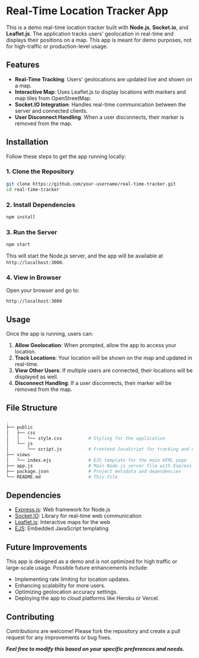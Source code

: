 # Real-Time Location Tracker App

This is a demo real-time location tracker built with **Node.js**, **Socket.io**, and **Leaflet.js**. The application tracks users' geolocation in real-time and displays their positions on a map. This app is meant for demo purposes, not for high-traffic or production-level usage.

## Features

- **Real-Time Tracking**: Users' geolocations are updated live and shown on a map.
- **Interactive Map**: Uses Leaflet.js to display locations with markers and map tiles from OpenStreetMap.
- **Socket.IO Integration**: Handles real-time communication between the server and connected clients.
- **User Disconnect Handling**: When a user disconnects, their marker is removed from the map.

## Installation

Follow these steps to get the app running locally:

### 1. Clone the Repository

```bash
git clone https://github.com/your-username/real-time-tracker.git
cd real-time-tracker
```

### 2. Install Dependencies

```bash
npm install
```

### 3. Run the Server

```bash
npm start
```

This will start the Node.js server, and the app will be available at `http://localhost:3000`.

### 4. View in Browser

Open your browser and go to:

```
http://localhost:3000
```

## Usage

Once the app is running, users can:

1. **Allow Geolocation**: When prompted, allow the app to access your location.
2. **Track Locations**: Your location will be shown on the map and updated in real-time.
3. **View Other Users**: If multiple users are connected, their locations will be displayed as well.
4. **Disconnect Handling**: If a user disconnects, their marker will be removed from the map.

## File Structure

```bash
.
├── public
│   ├── css
│   │   └── style.css          # Styling for the application
│   └── js
│       └── script.js          # Frontend JavaScript for tracking and map interaction
├── views
│   └── index.ejs              # EJS template for the main HTML page
├── app.js                     # Main Node.js server file with Express and Socket.io setup
├── package.json               # Project metadata and dependencies
└── README.md                  # This file
```

## Dependencies

- [Express.js](https://expressjs.com/): Web framework for Node.js
- [Socket.IO](https://socket.io/): Library for real-time web communication
- [Leaflet.js](https://leafletjs.com/): Interactive maps for the web
- [EJS](https://ejs.co/): Embedded JavaScript templating

## Future Improvements

This app is designed as a demo and is not optimized for high traffic or large-scale usage. Possible future enhancements include:

- Implementing rate limiting for location updates.
- Enhancing scalability for more users.
- Optimizing geolocation accuracy settings.
- Deploying the app to cloud platforms like Heroku or Vercel.

## Contributing

Contributions are welcome! Please fork the repository and create a pull request for any improvements or bug fixes.

***Feel free to modify this based on your specific preferences and needs.***

